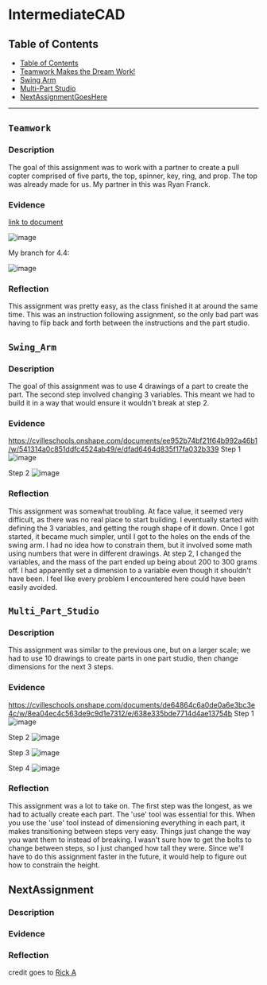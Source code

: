 # IntermediateCAD
## Table of Contents
* [Table of Contents](#Table_of_Contents)
* [Teamwork Makes the Dream Work!](#Teamwork)
* [Swing Arm](#Swing_Arm)
* [Multi-Part Studio](#Multi_Part_Studio)
* [NextAssignmentGoesHere](#NextAssignment)
---

## `Teamwork`

### Description
The goal of this assignment was to work with a partner to create a pull copter comprised of five parts, the top, spinner, key, ring, and prop. The top was already made for us.
My partner in this was Ryan Franck.

### Evidence
[link to document]([url](https://cvilleschools.onshape.com/documents/fc51a0462d1a7ced55b4b30d/w/0b74996420ca62b3d07fca47/e/f234a59f84aae45562e7bb13))

![image](https://user-images.githubusercontent.com/112961338/197209718-83789c10-2f35-4706-98dd-213be9917455.png)

My branch for 4.4:

![image](https://user-images.githubusercontent.com/112961338/197540135-6c9285e1-2365-4d27-ad80-9243a21e65e4.png)


### Reflection
This assignment was pretty easy, as the class finished it at around the same time. This was an instruction following assignment, so the only bad part was having to flip back and forth between the instructions and the part studio. 

## `Swing_Arm`

### Description
The goal of this assignment was to use 4 drawings of a part to create the part. The second step involved changing 3 variables. This meant we had to build it in a way that would ensure it wouldn't break at step 2.

### Evidence
https://cvilleschools.onshape.com/documents/ee952b74bf21f64b992a46b1/w/541314a0c851ddfc4524ab49/e/dfad6464d835f17fa032b339
Step 1
![image](https://user-images.githubusercontent.com/112961338/197531444-6a0787c3-8296-48d4-b177-1d8d761cf3a6.png)


Step 2
![image](https://user-images.githubusercontent.com/112961338/197531505-3f9b8089-c328-4d09-b739-b24791e89d8a.png)

### Reflection
This assignment was somewhat troubling. At face value, it seemed very difficult, as there was no real place to start building. I eventually started with defining the 3 variables, and getting the rough shape of it down. Once I got started, it became much simpler, until I got to the holes on the ends of the swing arm. I had no idea how to constrain them, but it involved some math using numbers that were in different drawings. At step 2, I changed the variables, and the mass of the part ended up being about 200 to 300 grams off. I had apparently set a dimension to a variable even though it shouldn't have been. I feel like every problem I encountered here could have been easily avoided.

## `Multi_Part_Studio`

### Description
This assignment was similar to the previous one, but on a larger scale; we had to use 10 drawings to create parts in one part studio, then change dimensions for the next 3 steps.

### Evidence
https://cvilleschools.onshape.com/documents/de64864c6a0de0a6e3bc3e4c/w/8ea04ec4c563de9c9d1e7312/e/638e335bde7714d4ae13754b
Step 1
![image](https://user-images.githubusercontent.com/112961338/197533959-dad31c35-e184-4f42-a78e-8dbe9c1385f1.png)

Step 2
![image](https://user-images.githubusercontent.com/112961338/197533995-4e106c30-ab51-4f19-a363-2beb1c4af543.png)

Step 3
![image](https://user-images.githubusercontent.com/112961338/197534034-151fe5a8-5986-4ee4-bcbe-0e1e40546f1a.png)

Step 4
![image](https://user-images.githubusercontent.com/112961338/197534053-b219dd30-fbea-4698-80dd-c1171cd107a0.png)

### Reflection
This assignment was a lot to take on. The first step was the longest, as we had to actually create each part. The 'use' tool was essential for this. When you use the 'use' tool instead of dimensioning everything in each part, it makes transitioning between steps very easy. Things just change the way you want them to instead of breaking. I wasn't sure how to get the bolts to change between steps, so I just changed how tall they were. Since we'll have to do this assignment faster in the future, it would help to figure out how to constrain the height. 




## NextAssignment

### Description

### Evidence


### Reflection
credit goes to [Rick A](https://www.youtube.com/watch?v=dQw4w9WgXcQ&scrlybrkr=8931d0bc)

